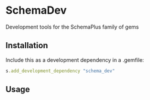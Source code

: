 # SchemaDev

Development tools for the SchemaPlus family of gems

## Installation

Include this as a development dependency in a .gemfile:

```ruby
s.add_development_dependency "schema_dev"
```

## Usage


